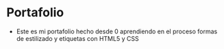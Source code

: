 <h1>Portafolio</h1>

- Este es mi portafolio hecho desde 0 aprendiendo en el proceso formas de estilizado y etiquetas con HTML5 y CSS
